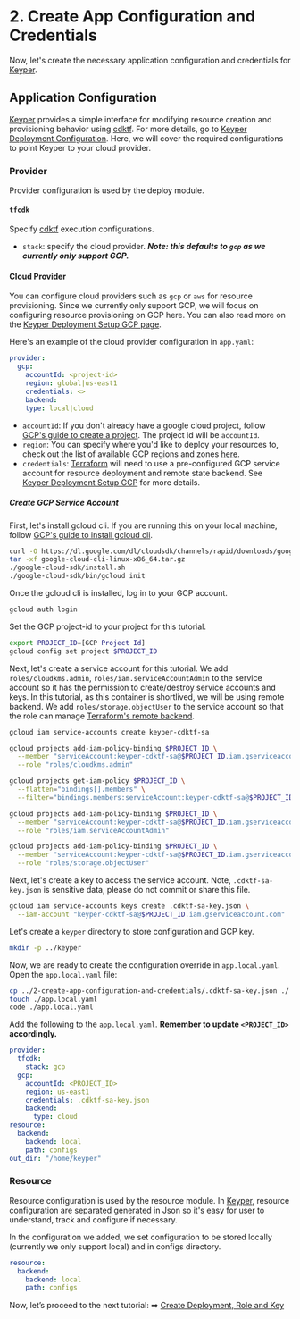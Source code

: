 # 2. Create App Configuration and Credentials

Now, let's create the necessary application configuration and credentials for [Keyper](https://jarrid.xyz/keyper).

## Application Configuration

[Keyper](https://jarrid.xyz/keyper) provides a simple interface for modifying resource creation and provisioning behavior using [cdktf](https://developer.hashicorp.com/terraform/cdktf/cli-reference/commands). For more details, go to [Keyper Deployment Configuration](https://jarrid.xyz/keyper/deploy/configuration/). Here, we will cover the required configurations to point Keyper to your cloud provider.

### Provider

Provider configuration is used by the deploy module.

#### `tfcdk`

Specify [cdktf](https://developer.hashicorp.com/terraform/cdktf/cli-reference/commands) execution configurations.

- `stack`: specify the cloud provider. ***Note: this defaults to `gcp` as we currently only support GCP.***

#### Cloud Provider

You can configure cloud providers such as `gcp` or `aws` for resource provisioning. Since we currently only support GCP, we will focus on configuring resource provisioning on GCP here. You can also read more on the [Keyper Deployment Setup GCP page](https://jarrid.xyz/keyper/deploy/gcp/).

Here's an example of the cloud provider configuration in `app.yaml`:

```yaml {"id":"01J4J3FS02SNFP0W2EW2NEDMH2"}
provider:
  gcp:
    accountId: <project-id>
    region: global|us-east1
    credentials: <>
    backend:
    type: local|cloud
```

- `accountId`: If you don't already have a google cloud project, follow [GCP's guide to create a project](https://developers.google.com/workspace/guides/create-project). The project id will be `accountId`.
- `region`: You can specify where you'd like to deploy your resources to, check out the list of available GCP regions and zones [here](https://cloud.google.com/compute/docs/regions-zones#available).
- `credentials`: [Terraform](https://www.terraform.io/) will need to use a pre-configured GCP service account for resource deployment and remote state backend. See [Keyper Deployment Setup GCP](https://jarrid.xyz/keyper/deploy/gcp/#create-kms-admin-service-account) for more details.

##### Create GCP Service Account

First, let's install gcloud cli. If you are running this on your local machine, follow [GCP's guide to install gcloud cli](https://cloud.google.com/sdk/docs/install).

```bash {"id":"01J4J7VNG44ESCBBXNE5ZDS8R8"}
curl -O https://dl.google.com/dl/cloudsdk/channels/rapid/downloads/google-cloud-cli-linux-x86_64.tar.gz
tar -xf google-cloud-cli-linux-x86_64.tar.gz
./google-cloud-sdk/install.sh
./google-cloud-sdk/bin/gcloud init
```

Once the gcloud cli is installed, log in to your GCP account.

```bash {"id":"01J4J3FS02SNFP0W2EW4EB64HF"}
gcloud auth login
```

Set the GCP project-id to your project for this tutorial.

```bash {"id":"01J4J8ADDJBKB0F6WD08DCP0J4"}
export PROJECT_ID=[GCP Project Id]
gcloud config set project $PROJECT_ID
```

Next, let's create a service account for this tutorial. We add `roles/cloudkms.admin`, `roles/iam.serviceAccountAdmin` to the service account so it has the permission to create/destroy service accounts and keys. In this tutorial, as this container is shortlived, we will be using remote backend. We add `roles/storage.objectUser` to the service account so that the role can manage [Terraform's remote backend](https://developer.hashicorp.com/terraform/language/settings/backends/remote).

```bash {"id":"01J4J9PFN8EVTF8JDW18Z8NZX0"}
gcloud iam service-accounts create keyper-cdktf-sa

gcloud projects add-iam-policy-binding $PROJECT_ID \
  --member "serviceAccount:keyper-cdktf-sa@$PROJECT_ID.iam.gserviceaccount.com" \
  --role "roles/cloudkms.admin"

gcloud projects get-iam-policy $PROJECT_ID \
  --flatten="bindings[].members" \
  --filter="bindings.members:serviceAccount:keyper-cdktf-sa@$PROJECT_ID.iam.gserviceaccount.com"

gcloud projects add-iam-policy-binding $PROJECT_ID \
  --member "serviceAccount:keyper-cdktf-sa@$PROJECT_ID.iam.gserviceaccount.com" \
  --role "roles/iam.serviceAccountAdmin"

gcloud projects add-iam-policy-binding $PROJECT_ID \
  --member "serviceAccount:keyper-cdktf-sa@$PROJECT_ID.iam.gserviceaccount.com" \
  --role "roles/storage.objectUser"
```

Next, let's create a key to access the service account. Note, `.cdktf-sa-key.json` is sensitive data, please do not commit or share this file.

```bash {"id":"01J4JA313AFQVHCHPXW8G57CXP"}
gcloud iam service-accounts keys create .cdktf-sa-key.json \
  --iam-account "keyper-cdktf-sa@$PROJECT_ID.iam.gserviceaccount.com"
```

Let's create a `keyper` directory to store configuration and GCP key.

```bash {"cwd":"","id":"01J4JACH1F1EDNC1TF04PGJF4A"}
mkdir -p ../keyper
```

Now, we are ready to create the configuration override in `app.local.yaml`. Open the `app.local.yaml` file:

```bash {"cwd":"../keyper","id":"01J4JATDZJE3TB0RSHTQ2MCXD2"}
cp ../2-create-app-configuration-and-credentials/.cdktf-sa-key.json ./
touch ./app.local.yaml
code ./app.local.yaml
```

Add the following to the `app.local.yaml`. __Remember to update `<PROJECT_ID>` accordingly.__

```yaml {"id":"01J4JN2QZQJ63YME8GVHZH2XQ1"}
provider:
  tfcdk:
    stack: gcp
  gcp:
    accountId: <PROJECT_ID>
    region: us-east1
    credentials: .cdktf-sa-key.json
    backend:
      type: cloud
resource:
  backend:
    backend: local
    path: configs
out_dir: "/home/keyper"
```

### Resource

Resource configuration is used by the resource module. In [Keyper](https://jarrid.xyz/keyper), resource configuration are separated generated in Json so it's easy for user to understand, track and configure if necessary.

In the configuration we added, we set configuration to be stored locally (currently we only support local) and in configs directory.

```yaml {"id":"01J4JN2QZQJ63YME8GVMJK3PS3"}
resource:
  backend:
    backend: local
    path: configs
```

Now, let’s proceed to the next tutorial: ➡️ [Create Deployment, Role and Key](../3-create-deployment-role-and-key/README.md)
